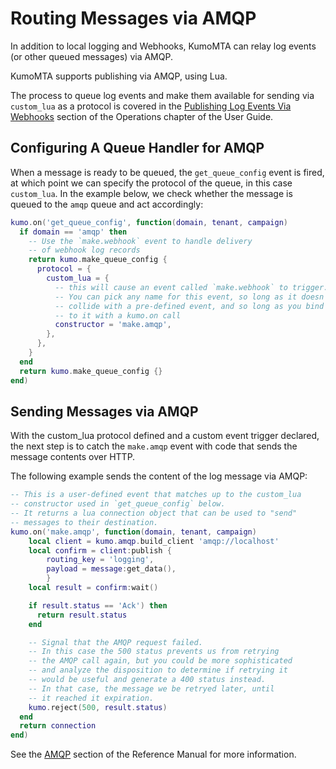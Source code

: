 # Routing Messages via AMQP

In addition to local logging and Webhooks, KumoMTA can relay log events (or other queued messages) via AMQP.

KumoMTA supports publishing via AMQP, using Lua.

The process to queue log events and make them available for sending via `custom_lua` as a protocol is covered in the [Publishing Log Events Via Webhooks](../operation/webhooks.md) section of the Operations chapter of the User Guide.

## Configuring A Queue Handler for AMQP

When a message is ready to be queued, the `get_queue_config` event is fired, at which point we can specify the protocol of the queue, in this case `custom_lua`. In the example below, we check whether the message is queued to the `amqp` queue and act accordingly:

```lua
kumo.on('get_queue_config', function(domain, tenant, campaign)
  if domain == 'amqp' then
    -- Use the `make.webhook` event to handle delivery
    -- of webhook log records
    return kumo.make_queue_config {
      protocol = {
        custom_lua = {
          -- this will cause an event called `make.webhook` to trigger.
          -- You can pick any name for this event, so long as it doesn't
          -- collide with a pre-defined event, and so long as you bind
          -- to it with a kumo.on call
          constructor = 'make.amqp',
        },
      },
    }
  end
  return kumo.make_queue_config {}
end)
```

## Sending Messages via AMQP

With the custom_lua protocol defined and a custom event trigger declared, the next step is to catch the `make.amqp` event with code that sends the message contents over HTTP.

The following example sends the content of the log message via AMQP:

```lua
-- This is a user-defined event that matches up to the custom_lua
-- constructor used in `get_queue_config` below.
-- It returns a lua connection object that can be used to "send"
-- messages to their destination.
kumo.on('make.amqp', function(domain, tenant, campaign)
    local client = kumo.amqp.build_client 'amqp://localhost'
    local confirm = client:publish {
        routing_key = 'logging',
        payload = message:get_data(),
        }
    local result = confirm:wait()

    if result.status == 'Ack') then
      return result.status
    end

    -- Signal that the AMQP request failed.
    -- In this case the 500 status prevents us from retrying
    -- the AMQP call again, but you could be more sophisticated
    -- and analyze the disposition to determine if retrying it
    -- would be useful and generate a 400 status instead.
    -- In that case, the message we be retryed later, until
    -- it reached it expiration.
    kumo.reject(500, result.status)
  end
  return connection
end)
```

See the [AMQP](../../reference/kumo.amqp/) section of the Reference Manual for more information.
